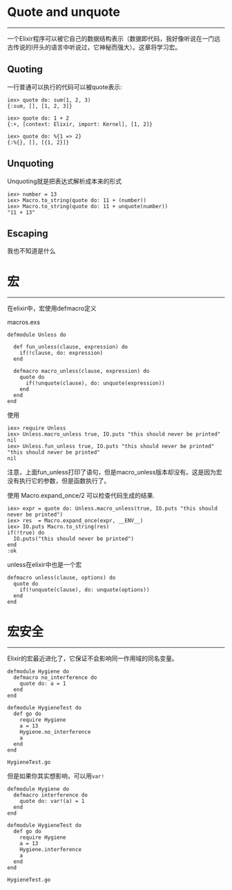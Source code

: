 # Quote and unquote

-------------------------------------------------------------------------------

一个Elixir程序可以被它自己的数据结构表示（数据即代码，我好像听说在一门远古传说的l开头的语言中听说过，它神秘而强大）。这章将学习宏。

## Quoting

一行普通可以执行的代码可以被quote表示:

```
iex> quote do: sum(1, 2, 3)
{:sum, [], [1, 2, 3]}

iex> quote do: 1 + 2
{:+, [context: Elixir, import: Kernel], [1, 2]}

iex> quote do: %{1 => 2}
{:%{}, [], [{1, 2}]}

```

## Unquoting

Unquoting就是把表达式解析成本来的形式

```
iex> number = 13
iex> Macro.to_string(quote do: 11 + (number))
iex> Macro.to_string(quote do: 11 + unquote(number))
"11 + 13"
```

## Escaping

我也不知道是什么


# 宏

-------------------------------------------------------------------------------

在elixir中，宏使用defmacro定义

macros.exs

```
defmodule Unless do

  def fun_unless(clause, expression) do
    if(!clause, do: expression)
  end

  defmacro macro_unless(clause, expression) do
    quote do
      if(!unquote(clause), do: unquote(expression))
    end
  end
end
```

使用

```
iex> require Unless
iex> Unless.macro_unless true, IO.puts "this should never be printed"
nil
iex> Unless.fun_unless true, IO.puts "this should never be printed"
"this should never be printed"
nil
```

注意，上面fun_unless打印了语句，但是macro_unless版本却没有。这是因为宏没有执行它的参数，但是函数执行了。

使用 Macro.expand_once/2 可以检查代码生成的结果.

```
iex> expr = quote do: Unless.macro_unless(true, IO.puts "this should never be printed")
iex> res  = Macro.expand_once(expr, __ENV__)
iex> IO.puts Macro.to_string(res)
if(!true) do
  IO.puts("this should never be printed")
end
:ok
```


unless在elixir中也是一个宏 

```
defmacro unless(clause, options) do
  quote do
    if(!unquote(clause), do: unquote(options))
  end
end
```


# 宏安全

-------------------------------------------------------------------------------


Elixir的宏最近进化了，它保证不会影响同一作用域的同名变量。

```
defmodule Hygiene do
  defmacro no_interference do
    quote do: a = 1
  end
end

defmodule HygieneTest do
  def go do
    require Hygiene
    a = 13
    Hygiene.no_interference
    a
  end
end

HygieneTest.go
```

但是如果你其实想影响，可以用`var!`

```
defmodule Hygiene do
  defmacro interference do
    quote do: var!(a) = 1
  end
end

defmodule HygieneTest do
  def go do
    require Hygiene
    a = 13
    Hygiene.interference
    a
  end
end

HygieneTest.go
```

